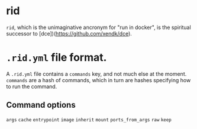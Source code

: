 # rid

`rid`, which is the unimaginative ancronym for "run in docker", is the
spiritual successor to [dce])(https://github.com/xendk/dce).

# `.rid.yml` file format.

A `.rid.yml` file contains a `commands` key, and not much else at the
moment. `commands` are a hash of commands, which in turn are hashes
specifying how to run the command.

## Command options

`args`
`cache`
`entrypoint`
`image`
`inherit`
`mount`
`ports_from_args`
`raw`
`keep`
